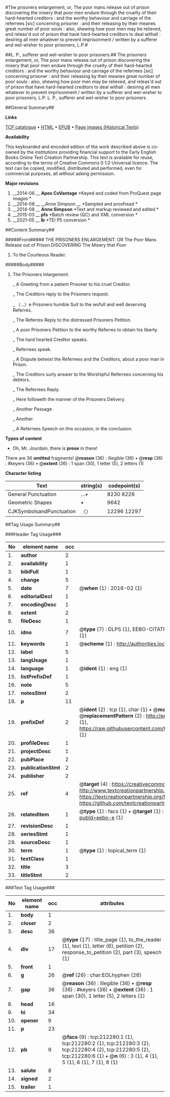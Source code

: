 #The prisoners enlargement, or, The poor mans release out of prison discovering the misery that poor men endure through the cruelty of their hard-hearted creditors : and the worthy behaviour and carriage of the referrees [sic] concerning prisoner : and their releasing by their meanes great number of poor souls : also, shewing how poor men may be relieved, and releas'd out of prison that have hard-hearted creditors to deal withall : desiring all men whatever to prevent imprisonment / written by a sufferer and wel-wisher to poor prisoners, L.P.#

##L. P., sufferer and wel-wisher to poor prisoners.##
The prisoners enlargement, or, The poor mans release out of prison discovering the misery that poor men endure through the cruelty of their hard-hearted creditors : and the worthy behaviour and carriage of the referrees [sic] concerning prisoner : and their releasing by their meanes great number of poor souls : also, shewing how poor men may be relieved, and releas'd out of prison that have hard-hearted creditors to deal withall : desiring all men whatever to prevent imprisonment / written by a sufferer and wel-wisher to poor prisoners, L.P.
L. P., sufferer and wel-wisher to poor prisoners.

##General Summary##

**Links**

[TCP catalogue](http://www.ota.ox.ac.uk/tcp/)  • 
[HTML](http://tei.it.ox.ac.uk/tcp/Texts-HTML/free/B43/B43590.html)  • 
[EPUB](http://tei.it.ox.ac.uk/tcp/Texts-EPUB/free/B43/B43590.epub) • 
[Page images (Historical Texts)](https://historicaltexts.jisc.ac.uk/eebo-767838799e)

**Availability**

This keyboarded and encoded edition of the work described above is co-owned by the
    institutions providing financial support to the Early English Books Online Text Creation
    Partnership. This text is available for reuse, according to the terms of  Creative Commons 0 1.0 Universal
    licence. The text can be copied, modified, distributed and performed, even for commercial
    purposes, all without asking permission.

**Major revisions**

1. __2014-06 __ __Apex CoVantage__ *Keyed and coded from ProQuest page images *
1. __2014-08 __ __Anne Simpson __ *Sampled and proofread *
1. __2014-08 __ __Anne Simpson__ *Text and markup reviewed and edited *
1. __2015-03 __ __pfs__ *Batch review (QC) and XML conversion *
1. __2021-05 __ __lb__ *TEI P5 conversion *

##Content Summary##

#####Front#####
 THE PRISONERS ENLARGEMENT: OR The Poor Mans Release out of Prison.DISCOVERING The Misery that Poor 
1. To the Courteous Reader.

#####Body#####

1. The Prisoners Inlargement.

    _ A Greeting from a patient Prisoner to his cruel Creditor.

    _ The Creditors reply to the Prisoners request.

    _ 〈…〉e Prisoners humble Suit to the wofull and well deserving Referres.

    _ The Referres Reply to the distressed Prisoners Petition.

    _ A poor Prisoners Petition to the worthy Referres to obtain his liberty.

    _ The hard hearted Creditor speaks.

    _ Referrees speak.

    _ A Dispute betwixt the Referrees and the Creditors, about a poor man in Prison.

    _ The Creditors surly answer to the Worshipful Referrees concerning his debtors.

    _ The Referrees Reply.

    _ Here followeth the manner of the Prisoners Delivery.

    _ Another Passage.

    _ Another.

    _ A Referrees Speech on this occasion, in the conclusion.

**Types of content**

  * Oh, Mr. Jourdain, there is **prose** in there!

There are 36 **omitted** fragments! 
 @__reason__ (36) : illegible (36)  •  @__resp__ (36) : #keyers (36)  •  @__extent__ (36) : 1 span (30), 1 letter (5), 2 letters (1)

**Character listing**


|Text|string(s)|codepoint(s)|
|---|---|---|
|General Punctuation|…•|8230 8226|
|Geometric Shapes|▪|9642|
|CJKSymbolsandPunctuation|〈〉|12296 12297|

##Tag Usage Summary##

###Header Tag Usage###

|No|element name|occ|attributes|
|---|---|---|---|
|1.|__author__|2||
|2.|__availability__|1||
|3.|__biblFull__|1||
|4.|__change__|5||
|5.|__date__|7| @__when__ (1) : 2016-02 (1)|
|6.|__editorialDecl__|1||
|7.|__encodingDesc__|1||
|8.|__extent__|2||
|9.|__fileDesc__|1||
|10.|__idno__|7| @__type__ (7) : DLPS (1), EEBO-CITATION (1), VID (1), EEBO-PROQUEST (1), OCLC (2), STC (1)|
|11.|__keywords__|1| @__scheme__ (1) : http://authorities.loc.gov/ (1)|
|12.|__label__|5||
|13.|__langUsage__|1||
|14.|__language__|1| @__ident__ (1) : eng (1)|
|15.|__listPrefixDef__|1||
|16.|__note__|5||
|17.|__notesStmt__|2||
|18.|__p__|11||
|19.|__prefixDef__|2| @__ident__ (2) : tcp (1), char (1)  •  @__matchPattern__ (2) : ([0-9\-]+):([0-9IVX]+) (1), (.+) (1)  •  @__replacementPattern__ (2) : http://eebo.chadwyck.com/downloadtiff?vid=$1&page=$2 (1), https://raw.githubusercontent.com/textcreationpartnership/Texts/master/tcpchars.xml#$1 (1)|
|20.|__profileDesc__|1||
|21.|__projectDesc__|1||
|22.|__pubPlace__|2||
|23.|__publicationStmt__|2||
|24.|__publisher__|2||
|25.|__ref__|4| @__target__ (4) : https://creativecommons.org/publicdomain/zero/1.0/ (1), http://www.textcreationpartnership.org/docs/. (1), https://textcreationpartnership.org/faq/#faq05 (1), https://github.com/textcreationpartnership (1)|
|26.|__relatedItem__|1| @__type__ (1) : facs (1)  •  @__target__ (1) : https://data.historicaltexts.jisc.ac.uk/view?pubId=eebo-e (1)|
|27.|__revisionDesc__|1||
|28.|__seriesStmt__|1||
|29.|__sourceDesc__|1||
|30.|__term__|1| @__type__ (1) : topical_term (1)|
|31.|__textClass__|1||
|32.|__title__|3||
|33.|__titleStmt__|2||


###Text Tag Usage###

|No|element name|occ|attributes|
|---|---|---|---|
|1.|__body__|1||
|2.|__closer__|2||
|3.|__desc__|36||
|4.|__div__|17| @__type__ (17) : title_page (1), to_the_reader (1), text (1), letter (6), petition (2), response_to_petition (2), part (3), speech (1)|
|5.|__front__|1||
|6.|__g__|26| @__ref__ (26) : char:EOLhyphen (26)|
|7.|__gap__|36| @__reason__ (36) : illegible (36)  •  @__resp__ (36) : #keyers (36)  •  @__extent__ (36) : 1 span (30), 1 letter (5), 2 letters (1)|
|8.|__head__|16||
|9.|__hi__|34||
|10.|__opener__|9||
|11.|__p__|23||
|12.|__pb__|9| @__facs__ (9) : tcp:212280:1 (1), tcp:212280:2 (1), tcp:212280:3 (2), tcp:212280:4 (2), tcp:212280:5 (2), tcp:212280:6 (1)  •  @__n__ (6) : 3 (1), 4 (1), 5 (1), 6 (1), 7 (1), 8 (1)|
|13.|__salute__|8||
|14.|__signed__|2||
|15.|__trailer__|1||
